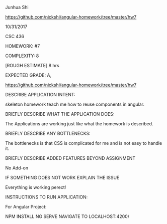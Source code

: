 Junhua Shi

https://github.com/nickshi/angular-homework/tree/master/hw7

10/31/2017

CSC 436

HOMEWORK: #7

COMPLEXITY: 8

[ROUGH ESTIMATE] 8 hrs

EXPECTED GRADE: A,

https://github.com/nickshi/angular-homework/tree/master/hw7

DESCRIBE APPLICATION INTENT:

skeleton homework teach me how to reuse components in angular.

BRIEFLY DESCRIBE WHAT THE APPLICATION DOES:

The Applications are working just like what the homework is described.

BRIEFLY DESCRIBE ANY BOTTLENECKS:

The bottlenecks is that CSS is complicated for me and is not easy to handle it.

BRIEFLY DESCRIBE ADDED FEATURES BEYOND ASSIGNMENT

No Add-on

IF SOMETHING DOES NOT WORK EXPLAIN THE ISSUE

Everything is working perect!

INSTRUCTIONS TO RUN APPLICATION:

For Angular Project:

NPM INSTALL
NG SERVE
NAVIGATE TO LOCALHOST:4200/
